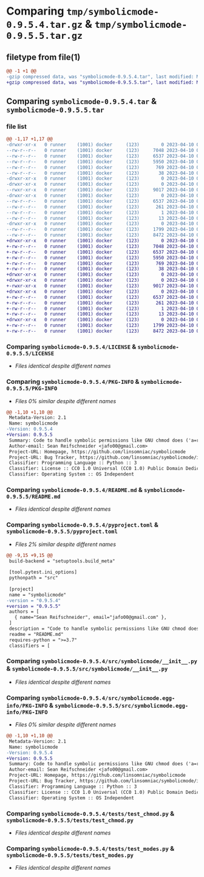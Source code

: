 # Comparing `tmp/symbolicmode-0.9.5.4.tar.gz` & `tmp/symbolicmode-0.9.5.5.tar.gz`

## filetype from file(1)

```diff
@@ -1 +1 @@
-gzip compressed data, was "symbolicmode-0.9.5.4.tar", last modified: Mon Apr 10 00:03:13 2023, max compression
+gzip compressed data, was "symbolicmode-0.9.5.5.tar", last modified: Mon Apr 10 00:06:03 2023, max compression
```

## Comparing `symbolicmode-0.9.5.4.tar` & `symbolicmode-0.9.5.5.tar`

### file list

```diff
@@ -1,17 +1,17 @@
-drwxr-xr-x   0 runner    (1001) docker     (123)        0 2023-04-10 00:03:13.294012 symbolicmode-0.9.5.4/
--rw-r--r--   0 runner    (1001) docker     (123)     7048 2023-04-10 00:02:54.000000 symbolicmode-0.9.5.4/LICENSE
--rw-r--r--   0 runner    (1001) docker     (123)     6537 2023-04-10 00:03:13.294012 symbolicmode-0.9.5.4/PKG-INFO
--rw-r--r--   0 runner    (1001) docker     (123)     5950 2023-04-10 00:02:54.000000 symbolicmode-0.9.5.4/README.md
--rw-r--r--   0 runner    (1001) docker     (123)      769 2023-04-10 00:03:03.000000 symbolicmode-0.9.5.4/pyproject.toml
--rw-r--r--   0 runner    (1001) docker     (123)       38 2023-04-10 00:03:13.294012 symbolicmode-0.9.5.4/setup.cfg
-drwxr-xr-x   0 runner    (1001) docker     (123)        0 2023-04-10 00:03:13.294012 symbolicmode-0.9.5.4/src/
-drwxr-xr-x   0 runner    (1001) docker     (123)        0 2023-04-10 00:03:13.294012 symbolicmode-0.9.5.4/src/symbolicmode/
--rwxr-xr-x   0 runner    (1001) docker     (123)     9017 2023-04-10 00:02:54.000000 symbolicmode-0.9.5.4/src/symbolicmode/__init__.py
-drwxr-xr-x   0 runner    (1001) docker     (123)        0 2023-04-10 00:03:13.294012 symbolicmode-0.9.5.4/src/symbolicmode.egg-info/
--rw-r--r--   0 runner    (1001) docker     (123)     6537 2023-04-10 00:03:13.000000 symbolicmode-0.9.5.4/src/symbolicmode.egg-info/PKG-INFO
--rw-r--r--   0 runner    (1001) docker     (123)      261 2023-04-10 00:03:13.000000 symbolicmode-0.9.5.4/src/symbolicmode.egg-info/SOURCES.txt
--rw-r--r--   0 runner    (1001) docker     (123)        1 2023-04-10 00:03:13.000000 symbolicmode-0.9.5.4/src/symbolicmode.egg-info/dependency_links.txt
--rw-r--r--   0 runner    (1001) docker     (123)       13 2023-04-10 00:03:13.000000 symbolicmode-0.9.5.4/src/symbolicmode.egg-info/top_level.txt
-drwxr-xr-x   0 runner    (1001) docker     (123)        0 2023-04-10 00:03:13.294012 symbolicmode-0.9.5.4/tests/
--rw-r--r--   0 runner    (1001) docker     (123)     1799 2023-04-10 00:02:54.000000 symbolicmode-0.9.5.4/tests/test_chmod.py
--rw-r--r--   0 runner    (1001) docker     (123)     8472 2023-04-10 00:02:54.000000 symbolicmode-0.9.5.4/tests/test_modes.py
+drwxr-xr-x   0 runner    (1001) docker     (123)        0 2023-04-10 00:06:03.825501 symbolicmode-0.9.5.5/
+-rw-r--r--   0 runner    (1001) docker     (123)     7048 2023-04-10 00:05:49.000000 symbolicmode-0.9.5.5/LICENSE
+-rw-r--r--   0 runner    (1001) docker     (123)     6537 2023-04-10 00:06:03.825501 symbolicmode-0.9.5.5/PKG-INFO
+-rw-r--r--   0 runner    (1001) docker     (123)     5950 2023-04-10 00:05:49.000000 symbolicmode-0.9.5.5/README.md
+-rw-r--r--   0 runner    (1001) docker     (123)      769 2023-04-10 00:05:56.000000 symbolicmode-0.9.5.5/pyproject.toml
+-rw-r--r--   0 runner    (1001) docker     (123)       38 2023-04-10 00:06:03.825501 symbolicmode-0.9.5.5/setup.cfg
+drwxr-xr-x   0 runner    (1001) docker     (123)        0 2023-04-10 00:06:03.825501 symbolicmode-0.9.5.5/src/
+drwxr-xr-x   0 runner    (1001) docker     (123)        0 2023-04-10 00:06:03.825501 symbolicmode-0.9.5.5/src/symbolicmode/
+-rwxr-xr-x   0 runner    (1001) docker     (123)     9017 2023-04-10 00:05:49.000000 symbolicmode-0.9.5.5/src/symbolicmode/__init__.py
+drwxr-xr-x   0 runner    (1001) docker     (123)        0 2023-04-10 00:06:03.825501 symbolicmode-0.9.5.5/src/symbolicmode.egg-info/
+-rw-r--r--   0 runner    (1001) docker     (123)     6537 2023-04-10 00:06:03.000000 symbolicmode-0.9.5.5/src/symbolicmode.egg-info/PKG-INFO
+-rw-r--r--   0 runner    (1001) docker     (123)      261 2023-04-10 00:06:03.000000 symbolicmode-0.9.5.5/src/symbolicmode.egg-info/SOURCES.txt
+-rw-r--r--   0 runner    (1001) docker     (123)        1 2023-04-10 00:06:03.000000 symbolicmode-0.9.5.5/src/symbolicmode.egg-info/dependency_links.txt
+-rw-r--r--   0 runner    (1001) docker     (123)       13 2023-04-10 00:06:03.000000 symbolicmode-0.9.5.5/src/symbolicmode.egg-info/top_level.txt
+drwxr-xr-x   0 runner    (1001) docker     (123)        0 2023-04-10 00:06:03.825501 symbolicmode-0.9.5.5/tests/
+-rw-r--r--   0 runner    (1001) docker     (123)     1799 2023-04-10 00:05:49.000000 symbolicmode-0.9.5.5/tests/test_chmod.py
+-rw-r--r--   0 runner    (1001) docker     (123)     8472 2023-04-10 00:05:49.000000 symbolicmode-0.9.5.5/tests/test_modes.py
```

### Comparing `symbolicmode-0.9.5.4/LICENSE` & `symbolicmode-0.9.5.5/LICENSE`

 * *Files identical despite different names*

### Comparing `symbolicmode-0.9.5.4/PKG-INFO` & `symbolicmode-0.9.5.5/PKG-INFO`

 * *Files 0% similar despite different names*

```diff
@@ -1,10 +1,10 @@
 Metadata-Version: 2.1
 Name: symbolicmode
-Version: 0.9.5.4
+Version: 0.9.5.5
 Summary: Code to handle symbolic permissions like GNU chmod does ('a=rx,u+w')
 Author-email: Sean Reifschneider <jafo00@gmail.com>
 Project-URL: Homepage, https://github.com/linsomniac/symbolicmode
 Project-URL: Bug Tracker, https://github.com/linsomniac/symbolicmode/issues
 Classifier: Programming Language :: Python :: 3
 Classifier: License :: CC0 1.0 Universal (CC0 1.0) Public Domain Dedication
 Classifier: Operating System :: OS Independent
```

### Comparing `symbolicmode-0.9.5.4/README.md` & `symbolicmode-0.9.5.5/README.md`

 * *Files identical despite different names*

### Comparing `symbolicmode-0.9.5.4/pyproject.toml` & `symbolicmode-0.9.5.5/pyproject.toml`

 * *Files 2% similar despite different names*

```diff
@@ -9,15 +9,15 @@
 build-backend = "setuptools.build_meta"
 
 [tool.pytest.ini_options]
 pythonpath = "src"
 
 [project]
 name = "symbolicmode"
-version = "0.9.5.4"
+version = "0.9.5.5"
 authors = [
   { name="Sean Reifschneider", email="jafo00@gmail.com" },
 ]
 description = "Code to handle symbolic permissions like GNU chmod does ('a=rx,u+w')"
 readme = "README.md"
 requires-python = ">=3.7"
 classifiers = [
```

### Comparing `symbolicmode-0.9.5.4/src/symbolicmode/__init__.py` & `symbolicmode-0.9.5.5/src/symbolicmode/__init__.py`

 * *Files identical despite different names*

### Comparing `symbolicmode-0.9.5.4/src/symbolicmode.egg-info/PKG-INFO` & `symbolicmode-0.9.5.5/src/symbolicmode.egg-info/PKG-INFO`

 * *Files 0% similar despite different names*

```diff
@@ -1,10 +1,10 @@
 Metadata-Version: 2.1
 Name: symbolicmode
-Version: 0.9.5.4
+Version: 0.9.5.5
 Summary: Code to handle symbolic permissions like GNU chmod does ('a=rx,u+w')
 Author-email: Sean Reifschneider <jafo00@gmail.com>
 Project-URL: Homepage, https://github.com/linsomniac/symbolicmode
 Project-URL: Bug Tracker, https://github.com/linsomniac/symbolicmode/issues
 Classifier: Programming Language :: Python :: 3
 Classifier: License :: CC0 1.0 Universal (CC0 1.0) Public Domain Dedication
 Classifier: Operating System :: OS Independent
```

### Comparing `symbolicmode-0.9.5.4/tests/test_chmod.py` & `symbolicmode-0.9.5.5/tests/test_chmod.py`

 * *Files identical despite different names*

### Comparing `symbolicmode-0.9.5.4/tests/test_modes.py` & `symbolicmode-0.9.5.5/tests/test_modes.py`

 * *Files identical despite different names*

